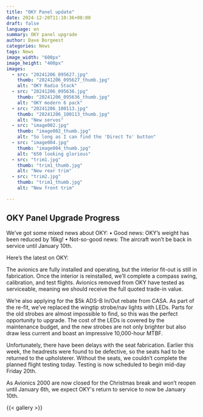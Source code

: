 ```yaml
---
title: "OKY Panel update"
date: 2024-12-20T11:10:36+08:00
draft: false
language: en
summary: OKY panel upgrade
author: Dave Borgeest
categories: News
tags: News
image_width: "600px"
image_height: "400px"
images:
  - src: "20241206_095627.jpg"
    thumb: "20241206_095627_thumb.jpg"
    alt: "OKY Radio Stack"
  - src: "20241206_095636.jpg"
    thumb: "20241206_095636_thumb.jpg"
    alt: "OKY modern 6 pack"
  - src: "20241206_100113.jpg"
    thumb: "20241206_100113_thumb.jpg"
    alt: "New servos"
  - src: "image002.jpg"
    thumb: "image002_thumb.jpg"
    alt: "So long as I can find the 'Direct To' button"
  - src: "image004.jpg"
    thumb: "image004_thumb.jpg"
    alt: "650 looking glorious"
  - src: "trim1.jpg"
    thumb: "trim1_thumb.jpg"
    alt: "New rear trim"
  - src: "trim2.jpg"
    thumb: "trim1_thumb.jpg"
    alt: "New front trim"

---
```


## OKY Panel Upgrade Progress

We’ve got some mixed news about OKY:
	•	Good news: OKY’s weight has been reduced by 16kg!
	•	Not-so-good news: The aircraft won’t be back in service until January 10th.

Here’s the latest on OKY:

The avionics are fully installed and operating, but the interior fit-out is still in fabrication. Once the interior is reinstalled, we’ll complete a compass swing, calibration, and test flights. Avionics removed from OKY have tested as serviceable, meaning we should receive the full quoted trade-in value.

We’re also applying for the $5k ADS-B In/Out rebate from CASA. As part of the re-fit, we’ve replaced the wingtip strobe/nav lights with LEDs. Parts for the old strobes are almost impossible to find, so this was the perfect opportunity to upgrade. The cost of the LEDs is covered by the maintenance budget, and the new strobes are not only brighter but also draw less current and boast an impressive 10,000-hour MTBF.

Unfortunately, there have been delays with the seat fabrication. Earlier this week, the headrests were found to be defective, so the seats had to be returned to the upholsterer. Without the seats, we couldn’t complete the planned flight testing today. Testing is now scheduled to begin mid-day Friday 20th.

As Avionics 2000 are now closed for the Christmas break and won’t reopen until January 6th, we expect OKY's return to service to now be January 10th.

{{< gallery >}}
